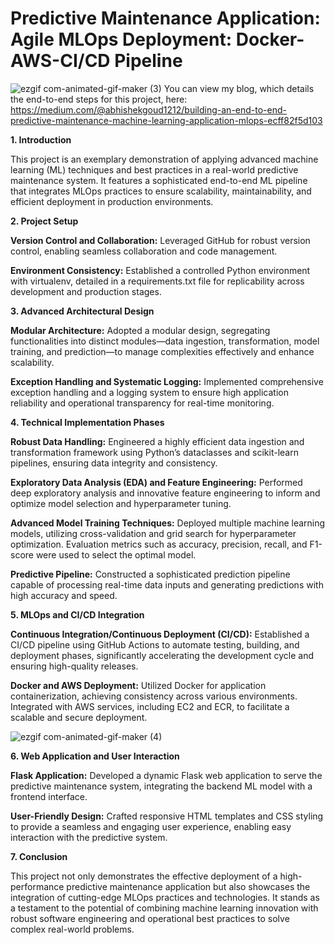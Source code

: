 # Predictive Maintenance Application: Agile MLOps Deployment: Docker-AWS-CI/CD Pipeline


![ezgif com-animated-gif-maker (3)](https://github.com/Abhi0323/Agile-MLOps-Deployment-Docker-AWS-CI-CD-Pipeline/assets/112967999/c215775e-0e0c-41ee-9d88-102c3a284267)
You can view my blog, which details the end-to-end steps for this project, here: https://medium.com/@abhishekgoud1212/building-an-end-to-end-predictive-maintenance-machine-learning-application-mlops-ecff82f5d103

**1. Introduction**

This project is an exemplary demonstration of applying advanced machine learning (ML) techniques and best practices in a real-world predictive maintenance system. It features a sophisticated end-to-end ML pipeline that integrates MLOps practices to ensure scalability, maintainability, and efficient deployment in production environments.


**2. Project Setup**

**Version Control and Collaboration:** Leveraged GitHub for robust version control, enabling seamless collaboration and code management.

**Environment Consistency:** Established a controlled Python environment with virtualenv, detailed in a requirements.txt file for replicability across development and production stages.


**3. Advanced Architectural Design**

**Modular Architecture:** Adopted a modular design, segregating functionalities into distinct modules—data ingestion, transformation, model training, and prediction—to manage complexities effectively and enhance scalability.

**Exception Handling and Systematic Logging:** Implemented comprehensive exception handling and a logging system to ensure high application reliability and operational transparency for real-time monitoring.


**4. Technical Implementation Phases**

**Robust Data Handling:** Engineered a highly efficient data ingestion and transformation framework using Python’s dataclasses and scikit-learn pipelines, ensuring data integrity and consistency.

**Exploratory Data Analysis (EDA) and Feature Engineering:** Performed deep exploratory analysis and innovative feature engineering to inform and optimize model selection and hyperparameter tuning.

**Advanced Model Training Techniques:** Deployed multiple machine learning models, utilizing cross-validation and grid search for hyperparameter optimization. Evaluation metrics such as accuracy, precision, recall, and F1-score were used to select the optimal model.

**Predictive Pipeline:** Constructed a sophisticated prediction pipeline capable of processing real-time data inputs and generating predictions with high accuracy and speed.


**5. MLOps and CI/CD Integration**

**Continuous Integration/Continuous Deployment (CI/CD):** Established a CI/CD pipeline using GitHub Actions to automate testing, building, and deployment phases, significantly accelerating the development cycle and ensuring high-quality releases.

**Docker and AWS Deployment:** Utilized Docker for application containerization, achieving consistency across various environments. Integrated with AWS services, including EC2 and ECR, to facilitate a scalable and secure deployment.

![ezgif com-animated-gif-maker (4)](https://github.com/Abhi0323/Agile-MLOps-Deployment-Docker-AWS-CI-CD-Pipeline/assets/112967999/8d683ee0-cf52-4c2b-9243-1bfcf6936fce)


**6. Web Application and User Interaction**

**Flask Application:** Developed a dynamic Flask web application to serve the predictive maintenance system, integrating the backend ML model with a frontend interface.

**User-Friendly Design:** Crafted responsive HTML templates and CSS styling to provide a seamless and engaging user experience, enabling easy interaction with the predictive system.


**7. Conclusion**

This project not only demonstrates the effective deployment of a high-performance predictive maintenance application but also showcases the integration of cutting-edge MLOps practices and technologies. It stands as a testament to the potential of combining machine learning innovation with robust software engineering and operational best practices to solve complex real-world problems.
